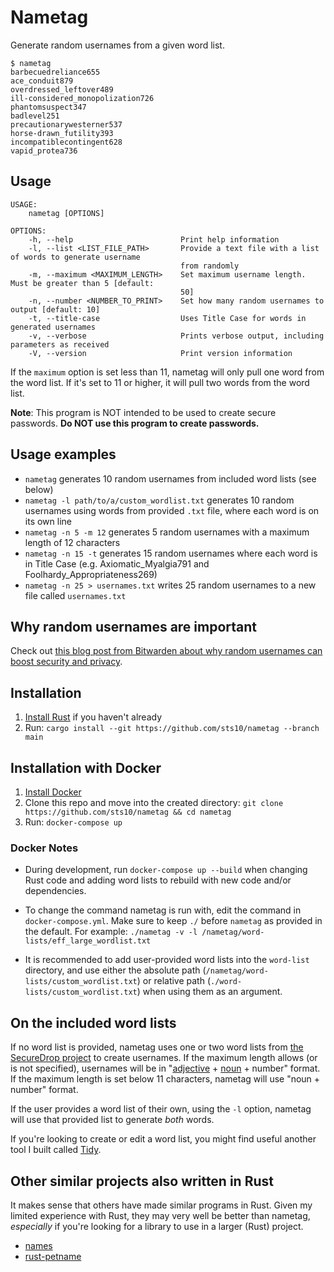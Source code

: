 # Nametag

Generate random usernames from a given word list.

```text
$ nametag
barbecuedreliance655
ace_conduit879
overdressed_leftover489
ill-considered_monopolization726
phantomsuspect347
badlevel251
precautionarywesterner537
horse-drawn_futility393
incompatiblecontingent628
vapid_protea736
```

## Usage

```text
USAGE:
    nametag [OPTIONS]

OPTIONS:
    -h, --help                        Print help information
    -l, --list <LIST_FILE_PATH>       Provide a text file with a list of words to generate username
                                      from randomly
    -m, --maximum <MAXIMUM_LENGTH>    Set maximum username length. Must be greater than 5 [default:
                                      50]
    -n, --number <NUMBER_TO_PRINT>    Set how many random usernames to output [default: 10]
    -t, --title-case                  Uses Title Case for words in generated usernames
    -v, --verbose                     Prints verbose output, including parameters as received
    -V, --version                     Print version information
```

If the `maximum` option is set less than 11, nametag will only pull one word from the word list. If it's set to 11 or higher, it will pull two words from the word list.

**Note**: This program is NOT intended to be used to create secure passwords. **Do NOT use this program to create passwords.**

## Usage examples

- `nametag` generates 10 random usernames from included word lists (see below)
- `nametag -l path/to/a/custom_wordlist.txt` generates 10 random usernames using words from provided `.txt` file, where each word is on its own line
- `nametag -n 5 -m 12` generates 5 random usernames with a maximum length of 12 characters
- `nametag -n 15 -t` generates 15 random usernames where each word is in Title Case (e.g. Axiomatic_Myalgia791 and Foolhardy_Appropriateness269)
- `nametag -n 25 > usernames.txt` writes 25 random usernames to a new file called `usernames.txt`

## Why random usernames are important

Check out [this blog post from Bitwarden about why random usernames can boost security and privacy](https://bitwarden.com/blog/whats-in-a-user-name/).

## Installation

1. [Install Rust](https://www.rust-lang.org/tools/install) if you haven't already
2. Run: `cargo install --git https://github.com/sts10/nametag --branch main`

## Installation with Docker

1. [Install Docker](https://docs.docker.com/get-docker)
2. Clone this repo and move into the created directory: `git clone https://github.com/sts10/nametag && cd nametag`
3. Run: `docker-compose up`

### Docker Notes

- During development, run `docker-compose up --build` when changing Rust code and adding word lists to rebuild with new code and/or dependencies.

- To change the command nametag is run with, edit the command in `docker-compose.yml`. Make sure to keep `./` before `nametag` as provided in the default. For example: `./nametag -v -l /nametag/word-lists/eff_large_wordlist.txt`

- It is recommended to add user-provided word lists into the `word-list` directory, and use either the absolute path (`/nametag/word-lists/custom_wordlist.txt`) or relative path (`./word-lists/custom_wordlist.txt`) when using them as an argument.

## On the included word lists

If no word list is provided, nametag uses one or two word lists from [the SecureDrop project](https://github.com/freedomofpress/securedrop/) to create usernames. If the maximum length allows (or is not specified), usernames will be in "[adjective](https://github.com/freedomofpress/securedrop/blob/develop/securedrop/dictionaries/adjectives.txt) + [noun](https://github.com/freedomofpress/securedrop/blob/develop/securedrop/dictionaries/nouns.txt) + number" format. If the maximum length is set below 11 characters, nametag will use "noun + number" format.

If the user provides a word list of their own, using the `-l` option, nametag will use that provided list to generate _both_ words. 

If you're looking to create or edit a word list, you might find useful another tool I built called [Tidy](https://github.com/sts10/tidy).

## Other similar projects also written in Rust

It makes sense that others have made similar programs in Rust. Given my limited experience with Rust, they may very well be better than nametag, _especially_ if you're looking for a library to use in a larger (Rust) project.

- [names](https://github.com/fnichol/names)
- [rust-petname](https://github.com/allenap/rust-petname)
